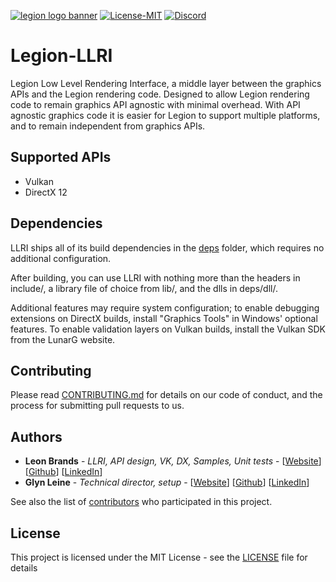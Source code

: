 [![legion logo banner](https://cdn.discordapp.com/attachments/682321169541890070/767684570199359499/banner.png)](https://legion-engine.com)
[![License-MIT](https://img.shields.io/github/license/Legion-Engine/Legion-Engine)](https://github.com/Legion-Engine/Legion-LLRI/blob/main/LICENSE)
[![Discord](https://img.shields.io/discord/682321168610623707.svg?label=&logo=discord&logoColor=ffffff&color=7389D8&labelColor=6A7EC2)](https://discord.gg/unVNRbd)

# Legion-LLRI
Legion Low Level Rendering Interface, a middle layer between the graphics APIs and the Legion rendering code. Designed to allow Legion rendering code to remain graphics API agnostic with minimal overhead. With API agnostic graphics code it is easier for Legion to support multiple platforms, and to remain independent from graphics APIs.

## Supported APIs
- Vulkan
- DirectX 12

## Dependencies
LLRI ships all of its build dependencies in the [deps](https://github.com/Legion-Engine/Legion-LLRI/tree/main/deps) folder, which requires no additional configuration.

After building, you can use LLRI with nothing more than the headers in include/, a library file of choice from lib/, and the dlls in deps/dll/. 

Additional features may require system configuration; to enable debugging extensions on DirectX builds, install "Graphics Tools" in Windows' optional features. To enable validation layers on Vulkan builds, install the Vulkan SDK from the LunarG website.

## Contributing
Please read [CONTRIBUTING.md](CONTRIBUTING.md) for details on our code of conduct, and the process for submitting pull requests to us.

## Authors
* **Leon Brands** - *LLRI, API design, VK, DX, Samples, Unit tests* - [[Website](https://leonbrands.software)] [[Github](https://github.com/LeonBrands)] [[LinkedIn](https://www.linkedin.com/in/leonbrands/)]
* **Glyn Leine** - *Technical director, setup* - [[Website](https://glynleine.com)] [[Github](https://github.com/GlynLeine)] [[LinkedIn](https://www.linkedin.com/in/glyn-leine-7140a8167/)]

See also the list of [contributors](AUTHORS.md) who participated in this project.

## License
This project is licensed under the MIT License - see the [LICENSE](LICENSE) file for details
